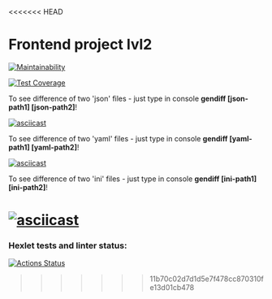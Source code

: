<<<<<<< HEAD
# Frontend project lvl2
[![Maintainability](https://api.codeclimate.com/v1/badges/2b18d18d92f206779782/maintainability)](https://codeclimate.com/github/Kob0/frontend-project-lvl2/maintainability)

[![Test Coverage](https://api.codeclimate.com/v1/badges/2b18d18d92f206779782/test_coverage)](https://codeclimate.com/github/Kob0/frontend-project-lvl2/test_coverage)

To see difference of two 'json' files - just type in console **gendiff  [json-path1] [json-path2]**!

[![asciicast](https://asciinema.org/a/l3qWwi0m6rJXiVZlAyMCVyg9R.svg)](https://asciinema.org/a/l3qWwi0m6rJXiVZlAyMCVyg9R)

To see difference of two 'yaml' files - just type in console **gendiff [yaml-path1] [yaml-path2]**!

[![asciicast](https://asciinema.org/a/lKTwBxG2F51JCObh4Uhm21Joh.svg)](https://asciinema.org/a/lKTwBxG2F51JCObh4Uhm21Joh)

To see difference of two 'ini' files - just type in console **gendiff [ini-path1] [ini-path2]**!

[![asciicast](https://asciinema.org/a/VFqSrugGebHMPQIJolhwTE5hM.svg)](https://asciinema.org/a/VFqSrugGebHMPQIJolhwTE5hM)
=======
### Hexlet tests and linter status:
[![Actions Status](https://github.com/Kob0/frontend-project-lvl2/workflows/hexlet-check/badge.svg)](https://github.com/Kob0/frontend-project-lvl2/actions)
>>>>>>> 11b70c02d7d1d5e7f478cc870310fe13d01cb478
